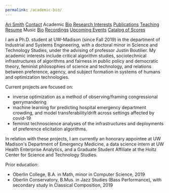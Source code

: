 ```yaml
---
permalink: /academic-bio/
---
```


<div class="sidenav">
  <a href="../">Ari Smith</a>
  <a href="../contact">Contact</a>
  <atitle>Academic</atitle>
  <a href="../academic-bio"><asub>Bio</asub></a>
  <a href="../research-interests"><asub>Research Interests</asub></a>
  <a href="../publications"><asub>Publications</asub></a>
  <a href="../teaching"><asub>Teaching</asub></a>
  <a href="../Ari Smith Resume as of 2022-02-11.pdf" download><asub>Resume</asub></a>
  <atitle>Music</atitle>
  <a href="../music-bio"><asub>Bio</asub></a>
  <a href="../recordings"><asub>Recordings</asub></a>
  <a href="../upcoming"><asub>Upcoming Events</asub></a>
  <a href="../catalog-of-works"><asub>Catalog of Scores</asub></a>
</div>

I am a Ph.D. student at UW-Madison (since Fall 2019) in the department of Industrial and Systems Engineering, with a doctoral minor in Science and Technology Studies, under the advising of professor Justin Boutilier. My academic interests include critical algorithm studies, sociotechnical infrastructures of algorithms and fairness in public policy and democratic theory, feminist philosophies of science and technology, and relations between preference, agency, and subject formation in systems of humans and optimization technologies.

Current projects are focused on:
 - inverse optimization as a method of observing/framing congressional gerrymandering
 - machine learning for predicting hospital emergency department crowding, and model transferability/drift across settings affected by covid-19
 - feminist technoscience analyses of the infrastructures and deployments of preference elicitation algorithms.
  
In relation with these projects, I am currently an honorary appointee at UW Madison's Department of Emergency Medicine, a data science intern at UW Health Enterprise Analytics, and a Graduate Student Affiliate at the Holtz Center for Science and Technology Studies.

Prior education:

- Oberlin College, B.A. in Math, minor in Computer Science, 2019
- Oberlin Conservatory, B.Mus. in Jazz Studies (Bass Performance), with secondary study in Classical Composition, 2019

